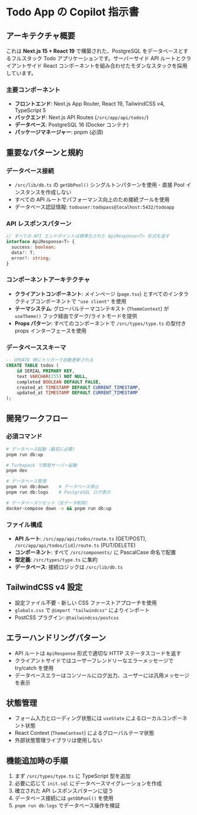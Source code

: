 # Todo App の Copilot 指示書

## アーキテクチャ概要

これは **Next.js 15 + React 19** で構築された、PostgreSQL をデータベースとするフルスタック Todo アプリケーションです。サーバーサイド API ルートとクライアントサイド React コンポーネントを組み合わせたモダンなスタックを採用しています。

### 主要コンポーネント

- **フロントエンド**: Next.js App Router, React 19, TailwindCSS v4, TypeScript 5
- **バックエンド**: Next.js API Routes (`/src/app/api/todos/`)
- **データベース**: PostgreSQL 16 (Docker コンテナ)
- **パッケージマネージャー**: pnpm (必須)

## 重要なパターンと規約

### データベース接続

- `/src/lib/db.ts` の `getDbPool()` シングルトンパターンを使用 - 直接 Pool インスタンスを作成しない
- すべての API ルートでパフォーマンス向上のため接続プールを使用
- データベース認証情報: `todouser:todopass@localhost:5432/todoapp`

### API レスポンスパターン

```typescript
// すべての API エンドポイントは標準化された ApiResponse<T> 形式を返す
interface ApiResponse<T> {
  success: boolean;
  data?: T;
  error?: string;
}
```

### コンポーネントアーキテクチャ

- **クライアントコンポーネント**: メインページ (`page.tsx`) とすべてのインタラクティブコンポーネントで `"use client"` を使用
- **テーマシステム**: グローバルテーマコンテキスト (`ThemeContext`) が `useTheme()` フック経由でダーク/ライトモードを提供
- **Props パターン**: すべてのコンポーネントで `/src/types/type.ts` の型付き props インターフェースを使用

### データベーススキーマ

```sql
-- UPDATE 時にトリガーで自動更新される
CREATE TABLE todos (
    id SERIAL PRIMARY KEY,
    text VARCHAR(255) NOT NULL,
    completed BOOLEAN DEFAULT FALSE,
    created_at TIMESTAMP DEFAULT CURRENT_TIMESTAMP,
    updated_at TIMESTAMP DEFAULT CURRENT_TIMESTAMP
);
```

## 開発ワークフロー

### 必須コマンド

```bash
# データベース起動（最初に必要）
pnpm run db:up

# Turbopack で開発サーバー起動
pnpm dev

# データベース管理
pnpm run db:down    # データベース停止
pnpm run db:logs    # PostgreSQL ログ表示

# データベースリセット（全データ削除）
docker-compose down -v && pnpm run db:up
```

### ファイル構成

- **API ルート**: `/src/app/api/todos/route.ts` (GET/POST), `/src/app/api/todos/[id]/route.ts` (PUT/DELETE)
- **コンポーネント**: すべて `/src/components/` に PascalCase 命名で配置
- **型定義**: `/src/types/type.ts` に集約
- **データベース**: 接続ロジックは `/src/lib/db.ts`

## TailwindCSS v4 設定

- 設定ファイル不要 - 新しい CSS ファーストアプローチを使用
- `globals.css` で `@import "tailwindcss"` によりインポート
- PostCSS プラグイン: `@tailwindcss/postcss`

## エラーハンドリングパターン

- API ルートは `ApiResponse` 形式で適切な HTTP ステータスコードを返す
- クライアントサイドではユーザーフレンドリーなエラーメッセージで try/catch を使用
- データベースエラーはコンソールにログ出力、ユーザーには汎用メッセージを表示

## 状態管理

- フォーム入力とローディング状態には `useState` によるローカルコンポーネント状態
- React Context (`ThemeContext`) によるグローバルテーマ状態
- 外部状態管理ライブラリは使用しない

## 機能追加時の手順

1. まず `/src/types/type.ts` に TypeScript 型を追加
2. 必要に応じて `init.sql` にデータベースマイグレーションを作成
3. 確立された API レスポンスパターンに従う
4. データベース接続には `getDbPool()` を使用
5. `pnpm run db:logs` でデータベース操作を検証
